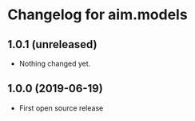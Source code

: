 Changelog for aim.models
=================

1.0.1 (unreleased)
------------------

- Nothing changed yet.


1.0.0 (2019-06-19)
------------------

- First open source release

